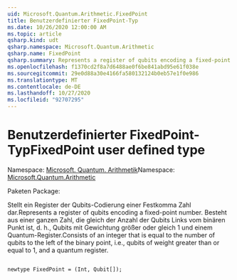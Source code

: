 ```yaml
---
uid: Microsoft.Quantum.Arithmetic.FixedPoint
title: Benutzerdefinierter FixedPoint-Typ
ms.date: 10/26/2020 12:00:00 AM
ms.topic: article
qsharp.kind: udt
qsharp.namespace: Microsoft.Quantum.Arithmetic
qsharp.name: FixedPoint
qsharp.summary: Represents a register of qubits encoding a fixed-point number. Consists of an integer that is equal to the number of qubits to the left of the binary point, i.e., qubits of weight greater than or equal to 1, and a quantum register.
ms.openlocfilehash: f1370cd2f8a7d6488ae0f6be841abd95e61f038e
ms.sourcegitcommit: 29e0d88a30e4166fa580132124b0eb57e1f0e986
ms.translationtype: MT
ms.contentlocale: de-DE
ms.lasthandoff: 10/27/2020
ms.locfileid: "92707295"
---
```

# <a name="fixedpoint-user-defined-type"></a><span data-ttu-id="95b88-102">Benutzerdefinierter FixedPoint-Typ</span><span class="sxs-lookup"><span data-stu-id="95b88-102">FixedPoint user defined type</span></span>

<span data-ttu-id="95b88-103">Namespace: [Microsoft. Quantum. Arithmetik](xref:Microsoft.Quantum.Arithmetic)</span><span class="sxs-lookup"><span data-stu-id="95b88-103">Namespace: [Microsoft.Quantum.Arithmetic](xref:Microsoft.Quantum.Arithmetic)</span></span>

<span data-ttu-id="95b88-104">Paketen [](https://nuget.org/packages/)</span><span class="sxs-lookup"><span data-stu-id="95b88-104">Package: [](https://nuget.org/packages/)</span></span>


<span data-ttu-id="95b88-105">Stellt ein Register der Qubits-Codierung einer Festkomma Zahl dar.</span><span class="sxs-lookup"><span data-stu-id="95b88-105">Represents a register of qubits encoding a fixed-point number.</span></span> <span data-ttu-id="95b88-106">Besteht aus einer ganzen Zahl, die gleich der Anzahl der Qubits Links vom binären Punkt ist, d. h., Qubits mit Gewichtung größer oder gleich 1 und einem Quantum-Register.</span><span class="sxs-lookup"><span data-stu-id="95b88-106">Consists of an integer that is equal to the number of qubits to the left of the binary point, i.e., qubits of weight greater than or equal to 1, and a quantum register.</span></span>

```qsharp

newtype FixedPoint = (Int, Qubit[]);
```

